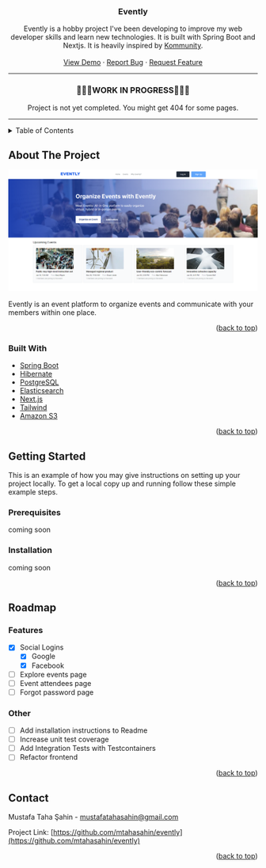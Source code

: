<div id="top"></div>
<!--
*** Thanks for checking out the Best-README-Template. If you have a suggestion
*** that would make this better, please fork the repo and create a pull request
*** or simply open an issue with the tag "enhancement".
*** Don't forget to give the project a star!
*** Thanks again! Now go create something AMAZING! :D
-->




<!-- PROJECT LOGO -->
<br />
<div align="center">

<h3 align="center">Evently</h3>

  <p align="center">
    Evently is a hobby project I've been developing to improve my web developer skills and learn new technologies. It is built with Spring Boot and Nextjs. It is heavily inspired by <a href="https://kommunity.com">Kommunity</a>.
    <br />
    <br />
    <a href="https://evently-demo.vercel.app">View Demo</a>
    ·
    <a href="https://github.com/mtahasahin/evently/issues">Report Bug</a>
    ·
    <a href="https://github.com/mtahasahin/evently/issues">Request Feature</a>
  </p>
</div>



<hr/>
<div align="center">
<h3 align="center">🚧🚧🚧WORK IN PROGRESS🚧🚧🚧</h3>
Project is not yet completed. You might get 404 for some pages.
</div>
<hr/>



<!-- TABLE OF CONTENTS -->
<details>
  <summary>Table of Contents</summary>
  <ol>
    <li>
      <a href="#about-the-project">About The Project</a>
      <ul>
        <li><a href="#built-with">Built With</a></li>
      </ul>
    </li>
    <li>
      <a href="#getting-started">Getting Started</a>
      <ul>
        <li><a href="#prerequisites">Prerequisites</a></li>
        <li><a href="#installation">Installation</a></li>
      </ul>
    </li>
    <li><a href="#contact">Contact</a></li>
  </ol>
</details>



<!-- ABOUT THE PROJECT -->
## About The Project

![Evently Screen Shot][product-screenshot]

Evently is an event platform to organize events and communicate with your members within one place.

<p align="right">(<a href="#top">back to top</a>)</p>



### Built With

* [Spring Boot](https://spring.io/projects/spring-boot)
* [Hibernate](https://hibernate.org/)
* [PostgreSQL](https://www.postgresql.org/)
* [Elasticsearch](https://www.elastic.co/)
* [Next.js](https://nextjs.org/)
* [Tailwind](https://tailwindcss.com/)
* [Amazon S3](https://aws.amazon.com/s3/)



<p align="right">(<a href="#top">back to top</a>)</p>



<!-- GETTING STARTED -->
## Getting Started

This is an example of how you may give instructions on setting up your project locally.
To get a local copy up and running follow these simple example steps.

### Prerequisites

coming soon

### Installation

coming soon

<p align="right">(<a href="#top">back to top</a>)</p>


<!-- ROADMAP -->
## Roadmap

### Features

- [X] Social Logins
    - [X] Google
    - [X] Facebook
- [ ] Explore events page
- [ ] Event attendees page
- [ ] Forgot password page

### Other
- [ ] Add installation instructions to Readme
- [ ] Increase unit test coverage
- [ ] Add Integration Tests with Testcontainers
- [ ] Refactor frontend

<p align="right">(<a href="#top">back to top</a>)</p>




<!-- CONTACT -->
## Contact

Mustafa Taha Şahin - mustafatahasahin@gmail.com

Project Link: [https://github.com/mtahasahin/evently](https://github.com/mtahasahin/evently)

<p align="right">(<a href="#top">back to top</a>)</p>




<!-- MARKDOWN LINKS & IMAGES -->
<!-- https://www.markdownguide.org/basic-syntax/#reference-style-links -->
[product-screenshot]: images/screenshot.png
